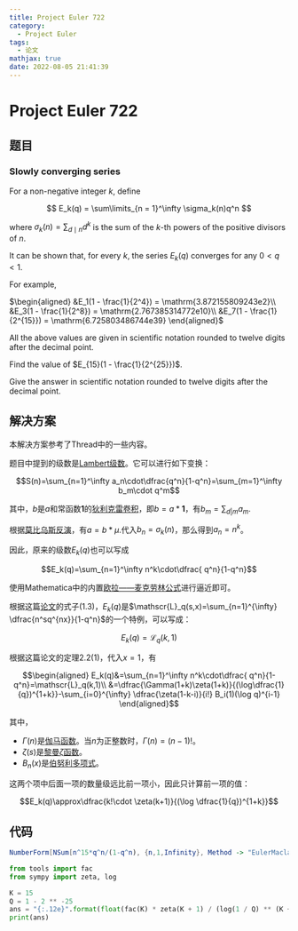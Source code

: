 ```yaml
---
title: Project Euler 722
category:
  - Project Euler
tags:
  - 论文
mathjax: true
date: 2022-08-05 21:41:39
---
```


<escape><!-- more --></escape>

# Project Euler 722

## 题目

### Slowly converging series

For a non-negative integer $k$, define

$$
E_k(q) = \sum\limits_{n = 1}^\infty \sigma_k(n)q^n
$$

where $\sigma_k(n) = \sum_{d \mid n} d^k$ is the sum of the $k$-th powers of the positive divisors of $n$.

It can be shown that, for every $k$, the series $E_k(q)$ converges for any $0 < q < 1$.

For example,

$\begin{aligned}
&E_1(1 - \frac{1}{2^4}) = \mathrm{3.872155809243e2}\\
&E_3(1 - \frac{1}{2^8}) = \mathrm{2.767385314772e10}\\
&E_7(1 - \frac{1}{2^{15}}) = \mathrm{6.725803486744e39}
\end{aligned}$

All the above values are given in scientific notation rounded to twelve digits after the decimal point.

Find the value of $E_{15}(1 - \frac{1}{2^{25}})$.

Give the answer in scientific notation rounded to twelve digits after the decimal point.

## 解决方案

本解决方案参考了Thread中的一些内容。

题目中提到的级数是[Lambert级数](https://en.wikipedia.org/wiki/Lambert_series)。它可以进行如下变换：

$$S(n)=\sum_{n=1}^\infty a_n\cdot\dfrac{q^n}{1-q^n}=\sum_{m=1}^\infty b_m\cdot q^m$$

其中，$b$是$a$和常函数$\mathbf{1}$的[狄利克雷卷积](https://en.wikipedia.org/wiki/Dirichlet_convolution)，即$b=a*\mathbf{1}$，有$b_m=\sum_{d|m} a_m$.

根据[莫比乌斯反演](https://en.wikipedia.org/wiki/M%C3%B6bius_inversion_formula)，有$a=b*\mu.$代入$b_n=\sigma_k(n)$，那么得到$a_n=n^k$。

因此，原来的级数$E_k(q)$也可以写成

$$E_k(q)=\sum_{n=1}^\infty n^k\cdot\dfrac{ q^n}{1-q^n}$$

使用Mathematica中的内置[欧拉——麦克劳林公式](https://en.wikipedia.org/wiki/Euler%E2%80%93Maclaurin_formula)进行逼近即可。

根据这篇[论文](https://arxiv.org/pdf/1602.01085.pdf)的式子$(1.3)$，$E_k(q)$是$\mathscr{L}_q(s,x)=\sum_{n=1}^{\infty} \dfrac{n^sq^{nx}}{1-q^n}$的一个特例，可以写成：

$$E_k(q)=\mathscr{L}_q(k,1)$$

根据这篇论文的定理$2.2(1)$，代入$x=1$，有

$$\begin{aligned}
E_k(q)&=\sum_{n=1}^\infty n^k\cdot\dfrac{ q^n}{1-q^n}=\mathscr{L}_q(k,1)\\
&=\dfrac{\Gamma(1+k)\zeta(1+k)}{(\log\dfrac{1}{q})^{1+k}}-\sum_{i=0}^{\infty} \dfrac{\zeta(1-k-i)}{i!} B_i(1)(\log q)^{i-1}
\end{aligned}$$

其中，

- $\Gamma(n)$是[伽马函数](https://en.wikipedia.org/wiki/Gamma_function)。当$n$为正整数时，$\Gamma(n)=(n-1)!$。
- $\zeta(s)$是[黎曼$\zeta$函数](https://en.wikipedia.org/wiki/Riemann_zeta_function)。
- $B_n(x)$是[伯努利多项式](https://en.wikipedia.org/wiki/Bernoulli_polynomials)。

这两个项中后面一项的数量级远比前一项小，因此只计算前一项的值：

$$E_k(q)\approx\dfrac{k!\cdot \zeta(k+1)}{(\log \dfrac{1}{q})^{1+k}}$$

## 代码

```Mathematica
NumberForm[NSum[n^15*q^n/(1-q^n), {n,1,Infinity}, Method -> "EulerMaclaurin"], 13]
```

```py
from tools import fac
from sympy import zeta, log

K = 15
Q = 1 - 2 ** -25
ans = "{:.12e}".format(float(fac(K) * zeta(K + 1) / (log(1 / Q) ** (K + 1)))).replace("+", "")
print(ans)

```
